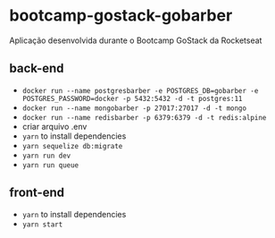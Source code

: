 # bootcamp-gostack-gobarber
Aplicação desenvolvida durante o Bootcamp GoStack da Rocketseat

## back-end
- `docker run --name postgresbarber -e POSTGRES_DB=gobarber -e POSTGRES_PASSWORD=docker -p 5432:5432 -d -t postgres:11`
- `docker run --name mongobarber -p 27017:27017 -d -t mongo`
- `docker run --name redisbarber -p 6379:6379 -d -t redis:alpine`
- criar arquivo .env
- `yarn` to install dependencies
- `yarn sequelize db:migrate`
- `yarn run dev`
- `yarn run queue`

## front-end
- `yarn` to install dependencies
- `yarn start`
